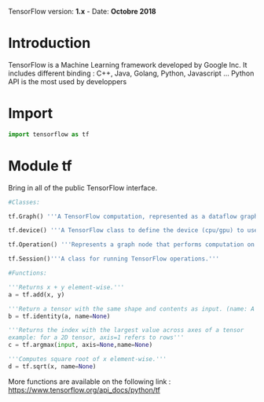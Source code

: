 TensorFlow version: __1.x__ - Date: __Octobre 2018__

# Introduction
TensorFlow is a Machine Learning framework developed by Google Inc. It includes different binding : C++, Java, Golang, Python, Javascript ...
Python API is the most used by developpers

# Import

```python
import tensorflow as tf
```

# Module tf
Bring in all of the public TensorFlow interface.
```python
#Classes:

tf.Graph() '''A TensorFlow computation, represented as a dataflow graph.'''

tf.device() '''A TensorFlow class to define the device (cpu/gpu) to use '''

tf.Operation() '''Represents a graph node that performs computation on tensors.'''

tf.Session()'''A class for running TensorFlow operations.'''

#Functions:

'''Returns x + y element-wise.'''
a = tf.add(x, y) 

'''Return a tensor with the same shape and contents as input. (name: A name for the operation (optional))'''
b = tf.identity(a, name=None)

'''Returns the index with the largest value across axes of a tensor
example: for a 2D tensor, axis=1 refers to rows'''
c = tf.argmax(input, axis=None,name=None)

'''Computes square root of x element-wise.'''
d = tf.sqrt(x, name=None)
```
More functions are available on the following link :
    https://www.tensorflow.org/api_docs/python/tf
